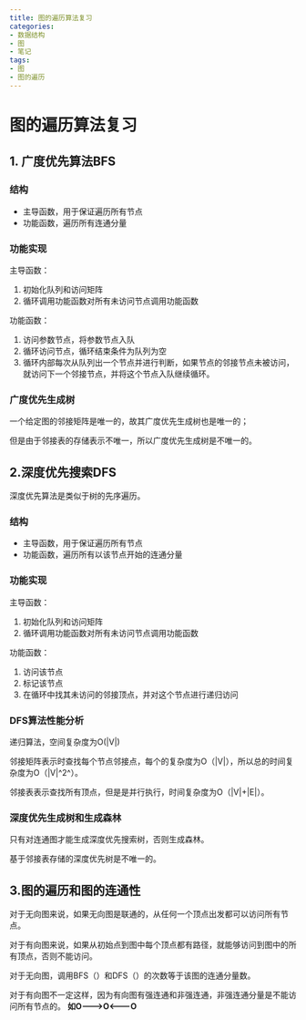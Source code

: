 ```yaml
---
title: 图的遍历算法复习
categories: 
- 数据结构
- 图
- 笔记
tags:
- 图
- 图的遍历
---
```

# 图的遍历算法复习

## 1. 广度优先算法BFS

### 结构

- 主导函数，用于保证遍历所有节点
- 功能函数，遍历所有连通分量

### 功能实现

主导函数：

1. 初始化队列和访问矩阵
2. 循环调用功能函数对所有未访问节点调用功能函数

功能函数：

1. 访问参数节点，将参数节点入队
2. 循环访问节点，循环结束条件为队列为空
3. 循环内部每次从队列出一个节点并进行判断，如果节点的邻接节点未被访问，就访问下一个邻接节点，并将这个节点入队继续循环。

### 广度优先生成树

一个给定图的邻接矩阵是唯一的，故其广度优先生成树也是唯一的；

但是由于邻接表的存储表示不唯一，所以广度优先生成树是不唯一的。



## 2.深度优先搜索DFS

深度优先算法是类似于树的先序遍历。

### 结构

- 主导函数，用于保证遍历所有节点
- 功能函数，遍历所有以该节点开始的连通分量

### 功能实现

主导函数：

1. 初始化队列和访问矩阵
2. 循环调用功能函数对所有未访问节点调用功能函数

功能函数：

1. 访问该节点
2. 标记该节点
3. 在循环中找其未访问的邻接顶点，并对这个节点进行递归访问

### DFS算法性能分析

递归算法，空间复杂度为O(|V|)

邻接矩阵表示时查找每个节点邻接点，每个的复杂度为O（|V|），所以总的时间复杂度为O（|V|^2^）。

邻接表表示查找所有顶点，但是是并行执行，时间复杂度为O（|V|+|E|）。

### 深度优先生成树和生成森林

只有对连通图才能生成深度优先搜索树，否则生成森林。

基于邻接表存储的深度优先树是不唯一的。



## 3.图的遍历和图的连通性

对于无向图来说，如果无向图是联通的，从任何一个顶点出发都可以访问所有节点。

对于有向图来说，如果从初始点到图中每个顶点都有路径，就能够访问到图中的所有顶点，否则不能访问。

对于无向图，调用BFS（）和DFS（）的次数等于该图的连通分量数。

对于有向图不一定这样，因为有向图有强连通和非强连通，非强连通分量是不能访问所有节点的。	**如O--->O<---O**					





